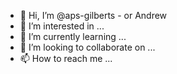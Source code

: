- 👋 Hi, I’m @aps-gilberts - or Andrew 
- 👀 I’m interested in ...
- 🌱 I’m currently learning ...
- 💞️ I’m looking to collaborate on ...
- 📫 How to reach me ...

<!---
aps-gilberts/aps-gilberts is a ✨ special ✨ repository because its `README.md` (this file) appears on your GitHub profile.
You can click the Preview link to take a look at your changes.
--->
